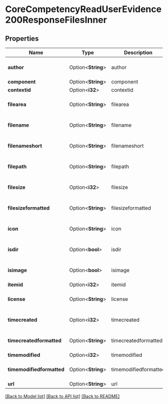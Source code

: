 # CoreCompetencyReadUserEvidence200ResponseFilesInner

## Properties

Name | Type | Description | Notes
------------ | ------------- | ------------- | -------------
**author** | Option<**String**> | author | [optional][default to null]
**component** | Option<**String**> | component | [optional]
**contextid** | Option<**i32**> | contextid | [optional]
**filearea** | Option<**String**> | filearea | [optional][default to null]
**filename** | Option<**String**> | filename | [optional][default to null]
**filenameshort** | Option<**String**> | filenameshort | [optional][default to null]
**filepath** | Option<**String**> | filepath | [optional][default to null]
**filesize** | Option<**i32**> | filesize | [optional][default to null]
**filesizeformatted** | Option<**String**> | filesizeformatted | [optional][default to null]
**icon** | Option<**String**> | icon | [optional][default to null]
**isdir** | Option<**bool**> | isdir | [optional][default to null]
**isimage** | Option<**bool**> | isimage | [optional][default to null]
**itemid** | Option<**i32**> | itemid | [optional]
**license** | Option<**String**> | license | [optional][default to null]
**timecreated** | Option<**i32**> | timecreated | [optional][default to null]
**timecreatedformatted** | Option<**String**> | timecreatedformatted | [optional][default to null]
**timemodified** | Option<**i32**> | timemodified | [optional]
**timemodifiedformatted** | Option<**String**> | timemodifiedformatted | [optional][default to null]
**url** | Option<**String**> | url | [optional]

[[Back to Model list]](../README.md#documentation-for-models) [[Back to API list]](../README.md#documentation-for-api-endpoints) [[Back to README]](../README.md)


